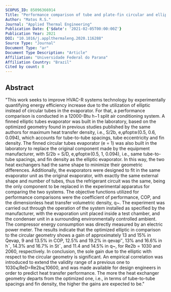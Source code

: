 ```yaml
---
SCOPUS_ID: 85096366914
Title: "Performance comparison of tube and plate-fin circular and elliptic heat exchangers for HVAC-R systems"
Author: "Matos R.S."
Journal: "Applied Thermal Engineering"
Publication Date: {'$date': '2021-02-05T00:00:00Z'}
Publication Year: 2021
DOI: "10.1016/j.applthermaleng.2020.116288"
Source Type: "Journal"
Document Type: "ar"
Document Type Description: "Article"
Affiliation: "Universidade Federal do Parana"
Affiliation Country: "Brazil"
Cited by count: 8
---
```


## Abstract
"This work seeks to improve HVAC-R systems technology by experimentally quantifying energy efficiency increase due to the utilization of elliptic instead of circular tubes in the evaporator. For that, a performance comparison is conducted in a 12000-Btu h−1 split air conditioning system. A finned elliptic tubes evaporator was built in the laboratory, based on the optimized geometry found in previous studies published by the same authors for maximum heat transfer density, i.e., S/2b, e,φfopt≅(0.5, 0.6, 0.094), which accounts for tube-to-tube spacings, tube eccentricity and fin density. The finned circular tubes evaporator (e = 1) was also built in the laboratory to replace the original component made by the equipment manufacturer, with S/2b = S/D, e,φfopt≅(0.5, 1, 0.094), i.e., same tube-to-tube spacings, and fin density as the elliptic evaporator. In this way, the two heat exchangers had the same shape to minimize their geometric differences. Additionally, the evaporators were designed to fit in the same evaporator unit as the original evaporator, with exactly the same external shape and number of tubes, thus the refrigerant circuit was the same, being the only component to be replaced in the experimental apparatus for comparing the two systems. The objective functions utilized for performance comparisons were the coefficient of performance, COP, and the dimensionless heat transfer volumetric density, q~. The experiment was carried out through the operation of the system installed as specified by the manufacturer, with the evaporation unit placed inside a test chamber, and the condenser unit in a surrounding environmentally controlled ambient. The compressor energy consumption was directly measured by an electric power meter. The results indicate that the optimized elliptic in comparison to the circular geometry shows a gain of approximately 13 and 15% in Q̇evap, 9 and 13.5% in COP, 12.5% and 19.2% in qevap″, 13% and 16.6% in h¯, 14.3% and 16.7% in St¯, and 11.4 and 14.5% in q~, for Re2b = 1030 and 2060, respectively. In conclusion, the sole gain due to the elliptic with respect to the circular geometry is significant. An empirical correlation was introduced to extend the validity range of a previous one to 1030⩽ReD=Re2b⩽10600, and was made available for design engineers in order to predict heat transfer performance. The more the heat exchanger geometry departs from the optimized one, i.e., in terms of tube-to-tube spacings and fin density, the higher the gains are expected to be."
